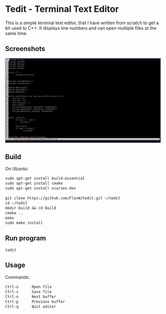 # Tedit - Terminal Text Editor 

This is a simple terminal text editor, that I have written from
scratch to get a bit used to C++.  It displays line numbers and can
open multiple files at the same time.

## Screenshots
![Editor](screenshots/tedit.png)

## Build
On Ubuntu:
```
sudo apt-get install build-essential
sudo apt-get install cmake
sudo apt-get install ncurses-dev

git clone https://github.com/FlexW/tedit.git ~/tedit
cd ~/tedit
mkdir build && cd build
cmake ..
make
sudo make install
```

## Run program
```
tedit
```

## Usage
Commands:
```
Ctrl-o      Open file
Ctrl-s      Save file
Ctrl-n      Next buffer
Ctrl-p      Previous buffer
Ctrl-q      Quit editor
```
